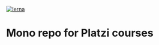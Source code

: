 [![lerna](https://img.shields.io/badge/maintained%20with-lerna-cc00ff.svg)](https://lerna.js.org/)

# Mono repo for Platzi courses
